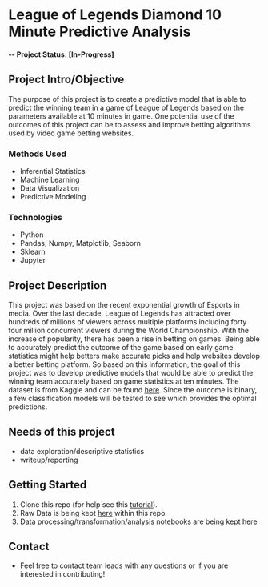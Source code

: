 # League of Legends Diamond 10 Minute Predictive Analysis


#### -- Project Status: [In-Progress]


## Project Intro/Objective
The purpose of this project is to create a predictive model that is able to predict the winning team in a game of League of Legends based on the parameters available at 10 minutes in game. One potential use of the outcomes of this project can be to assess and improve betting algorithms used by video game betting websites. 


### Methods Used
* Inferential Statistics
* Machine Learning
* Data Visualization
* Predictive Modeling


### Technologies
* Python
* Pandas, Numpy, Matplotlib, Seaborn
* Sklearn
* Jupyter


## Project Description
This project was based on the recent exponential growth of Esports in media. Over the last decade, League of Legends has attracted over hundreds of millions of viewers across multiple platforms including forty four million concurrent viewers during the World Championship. With the increase of popularity, there has been a rise in betting on games. Being able to accurately predict the outcome of the game based on early game statistics might help betters make accurate picks and help websites develop a better betting platform. So based on this information, the goal of this project was to develop predictive models that would be able to predict the winning team accurately based on game statistics at ten minutes. The dataset is from Kaggle and can be found [here](https://www.kaggle.com/bobbyscience/league-of-legends-diamond-ranked-games-10-min). Since the outcome is binary, a few classification models will be tested to see which provides the optimal predictions. 

## Needs of this project

- data exploration/descriptive statistics
- writeup/reporting


## Getting Started

1. Clone this repo (for help see this [tutorial](https://help.github.com/articles/cloning-a-repository/)).
2. Raw Data is being kept [here](https://github.com/SharnSingh/LeagueOfLegends_Diamond_PredictiveAnalysis/blob/master/high_diamond_ranked_10min.csv) within this repo.    
3. Data processing/transformation/analysis notebooks are being kept [here](https://github.com/SharnSingh/LeagueOfLegends_Diamond_PredictiveAnalysis/blob/master/LeagueOfLegends_Dia_analysis.ipynb)


## Contact
* Feel free to contact team leads with any questions or if you are interested in contributing!

